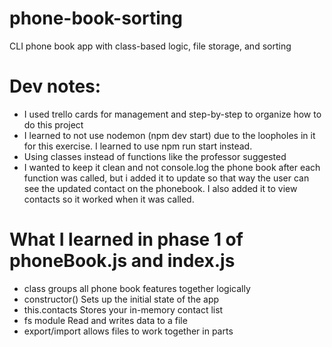 # phone-book-sorting
CLI phone book app with class-based logic, file storage, and sorting



# Dev notes:

- I used trello cards for management and step-by-step to organize how to do this project
- I learned to not use nodemon (npm dev start) due to the loopholes in it for this exercise. I learned to use npm run start instead.
- Using classes instead of functions like the professor suggested
- I wanted to keep it clean and not console.log the phone book after each function was called, but i added it to update so that way the user can see the updated contact on the phonebook. I also added it to view contacts so it worked when it was called. 

# What I learned in phase 1 of phoneBook.js and index.js
- class groups all phone book features together logically
- constructor() Sets up the initial state of the app
- this.contacts Stores your in-memory contact list
- fs module Read and writes data to a file
- export/import allows files to work together in parts